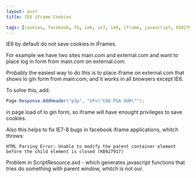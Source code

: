 ```yaml
---
layout: post
title: IE6 iFrame Cookies

tags: [cookies, facebook, fb, ie6, ie7, ie8, iframe, javascript, kb927917]
---
```


IE6 by default do not save cookies in iFrames.

For example we have two sites main.com and external.com and want to place log in form from main.com on external.com.

Probably the easiest way to do this is to place iframe on external.com that shows lo gin form from main.com, and it works in all browsers except IE6.

To solve this, add:

```csharp
Page.Response.AddHeader("p3p", "CP=\"CAO PSA OUR\"");
```

in page load of lo gin form, so iframe will have enought privileges to save cookies.

Also this helps to fix IE7-8 bugs in facebook iframe applications, whitch throws:

```
HTML Parsing Error: Unable to modify the parent container element before the child element is closed (KB927917)
```

Problem in ScriptResource.axd - which generates javascript functions that tries do something with parent window, whitch is not our.
